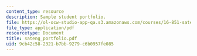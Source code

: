 ```yaml
---
content_type: resource
description: Sample student portfolio.
file: https://ol-ocw-studio-app-qa.s3.amazonaws.com/courses/16-851-satellite-engineering-fall-2003/9cb42c582321b7bb9279c6b0957fe085_sateng_portfolio.pdf
file_type: application/pdf
resourcetype: Document
title: sateng_portfolio.pdf
uid: 9cb42c58-2321-b7bb-9279-c6b0957fe085
---
```

